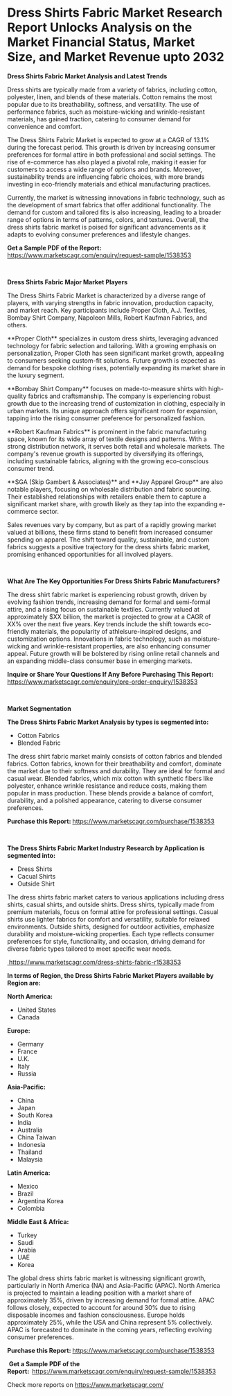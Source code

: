 <p><h1>Dress Shirts Fabric Market Research Report Unlocks Analysis on the Market Financial Status, Market Size, and Market Revenue upto 2032</h1></p><p><strong>Dress Shirts Fabric Market Analysis and Latest Trends</strong></p>
<p><p>Dress shirts are typically made from a variety of fabrics, including cotton, polyester, linen, and blends of these materials. Cotton remains the most popular due to its breathability, softness, and versatility. The use of performance fabrics, such as moisture-wicking and wrinkle-resistant materials, has gained traction, catering to consumer demand for convenience and comfort.</p><p>The Dress Shirts Fabric Market is expected to grow at a CAGR of 13.1% during the forecast period. This growth is driven by increasing consumer preferences for formal attire in both professional and social settings. The rise of e-commerce has also played a pivotal role, making it easier for customers to access a wide range of options and brands. Moreover, sustainability trends are influencing fabric choices, with more brands investing in eco-friendly materials and ethical manufacturing practices.</p><p>Currently, the market is witnessing innovations in fabric technology, such as the development of smart fabrics that offer additional functionality. The demand for custom and tailored fits is also increasing, leading to a broader range of options in terms of patterns, colors, and textures. Overall, the dress shirts fabric market is poised for significant advancements as it adapts to evolving consumer preferences and lifestyle changes.</p></p>
<p><strong>Get a Sample PDF of the Report:&nbsp;</strong> <a href="https://www.marketscagr.com/enquiry/request-sample/1538353?utm_campaign=3442&utm_medium=2&utm_source=Github&utm_content=ia&utm_term=01042025&utm_id=dress-shirts-fabric">https://www.marketscagr.com/enquiry/request-sample/1538353</a></p>
<p>&nbsp;</p>
<p><strong>Dress Shirts Fabric Major Market Players</strong></p>
<p><p>The Dress Shirts Fabric Market is characterized by a diverse range of players, with varying strengths in fabric innovation, production capacity, and market reach. Key participants include Proper Cloth, A.J. Textiles, Bombay Shirt Company, Napoleon Mills, Robert Kaufman Fabrics, and others.</p><p>**Proper Cloth** specializes in custom dress shirts, leveraging advanced technology for fabric selection and tailoring. With a growing emphasis on personalization, Proper Cloth has seen significant market growth, appealing to consumers seeking custom-fit solutions. Future growth is expected as demand for bespoke clothing rises, potentially expanding its market share in the luxury segment.</p><p>**Bombay Shirt Company** focuses on made-to-measure shirts with high-quality fabrics and craftsmanship. The company is experiencing robust growth due to the increasing trend of customization in clothing, especially in urban markets. Its unique approach offers significant room for expansion, tapping into the rising consumer preference for personalized fashion.</p><p>**Robert Kaufman Fabrics** is prominent in the fabric manufacturing space, known for its wide array of textile designs and patterns. With a strong distribution network, it serves both retail and wholesale markets. The company's revenue growth is supported by diversifying its offerings, including sustainable fabrics, aligning with the growing eco-conscious consumer trend.</p><p>**SGA (Skip Gambert & Associates)** and **Jay Apparel Group** are also notable players, focusing on wholesale distribution and fabric sourcing. Their established relationships with retailers enable them to capture a significant market share, with growth likely as they tap into the expanding e-commerce sector.</p><p>Sales revenues vary by company, but as part of a rapidly growing market valued at billions, these firms stand to benefit from increased consumer spending on apparel. The shift toward quality, sustainable, and custom fabrics suggests a positive trajectory for the dress shirts fabric market, promising enhanced opportunities for all involved players.</p></p>
<p>&nbsp;</p>
<p><strong>What Are The Key Opportunities For Dress Shirts Fabric Manufacturers?</strong></p>
<p><p>The dress shirt fabric market is experiencing robust growth, driven by evolving fashion trends, increasing demand for formal and semi-formal attire, and a rising focus on sustainable textiles. Currently valued at approximately $XX billion, the market is projected to grow at a CAGR of XX% over the next five years. Key trends include the shift towards eco-friendly materials, the popularity of athleisure-inspired designs, and customization options. Innovations in fabric technology, such as moisture-wicking and wrinkle-resistant properties, are also enhancing consumer appeal. Future growth will be bolstered by rising online retail channels and an expanding middle-class consumer base in emerging markets.</p></p>
<p><strong>Inquire or Share Your Questions If Any Before Purchasing This Report:</strong> <a href="https://www.marketscagr.com/enquiry/pre-order-enquiry/1538353?utm_campaign=3442&utm_medium=2&utm_source=Github&utm_content=ia&utm_term=01042025&utm_id=dress-shirts-fabric">https://www.marketscagr.com/enquiry/pre-order-enquiry/1538353</a></p>
<p>&nbsp;</p>
<p><strong>Market Segmentation</strong></p>
<p><strong>The Dress Shirts Fabric Market Analysis by types is segmented into:</strong></p>
<p><ul><li>Cotton Fabrics</li><li>Blended Fabric</li></ul></p>
<p><p>The dress shirt fabric market mainly consists of cotton fabrics and blended fabrics. Cotton fabrics, known for their breathability and comfort, dominate the market due to their softness and durability. They are ideal for formal and casual wear. Blended fabrics, which mix cotton with synthetic fibers like polyester, enhance wrinkle resistance and reduce costs, making them popular in mass production. These blends provide a balance of comfort, durability, and a polished appearance, catering to diverse consumer preferences.</p></p>
<p><strong>Purchase this Report:&nbsp;</strong><a href="https://www.marketscagr.com/purchase/1538353?utm_campaign=3442&utm_medium=2&utm_source=Github&utm_content=ia&utm_term=01042025&utm_id=dress-shirts-fabric">https://www.marketscagr.com/purchase/1538353</a></p>
<p>&nbsp;</p>
<p><strong>The Dress Shirts Fabric Market Industry Research by Application is segmented into:</strong></p>
<p><ul><li>Dress Shirts</li><li>Cacual Shirts</li><li>Outside Shirt</li></ul></p>
<p><p>The dress shirts fabric market caters to various applications including dress shirts, casual shirts, and outside shirts. Dress shirts, typically made from premium materials, focus on formal attire for professional settings. Casual shirts use lighter fabrics for comfort and versatility, suitable for relaxed environments. Outside shirts, designed for outdoor activities, emphasize durability and moisture-wicking properties. Each type reflects consumer preferences for style, functionality, and occasion, driving demand for diverse fabric types tailored to meet specific wear needs.</p></p>
<p><a href="https://www.marketscagr.com/dress-shirts-fabric-r1538353?utm_campaign=3442&utm_medium=2&utm_source=Github&utm_content=ia&utm_term=01042025&utm_id=dress-shirts-fabric">&nbsp;https://www.marketscagr.com/dress-shirts-fabric-r1538353</a></p>
<p><strong>In terms of Region, the Dress Shirts Fabric Market Players available by Region are:</strong></p>
<p>
    <p> <strong> North America: </strong>
        <ul>
            <li>United States</li>
            <li>Canada</li>
        </ul>
        </p> 
    <p> <strong> Europe: </strong>
        <ul>
            <li>Germany</li>
            <li>France</li>
            <li>U.K.</li>
            <li>Italy</li>
            <li>Russia</li>
        </ul>
        </p> 
    <p> <strong> Asia-Pacific: </strong>
        <ul>
            <li>China</li>
            <li>Japan</li>
            <li>South Korea</li>
            <li>India</li>
            <li>Australia</li>
            <li>China Taiwan</li>
            <li>Indonesia</li>
            <li>Thailand</li>
            <li>Malaysia</li>
        </ul>
        </p> 
    <p> <strong> Latin America: </strong>
        <ul>
            <li>Mexico</li>
            <li>Brazil</li>
            <li>Argentina Korea</li>
            <li>Colombia</li>
        </ul>
        </p> 
    <p> <strong> Middle East & Africa: </strong>
        <ul>
            <li>Turkey</li>
            <li>Saudi</li>
            <li>Arabia</li>
            <li>UAE</li>
            <li>Korea</li>
        </ul>
    </p>
    </p>
<p><p>The global dress shirts fabric market is witnessing significant growth, particularly in North America (NA) and Asia-Pacific (APAC). North America is projected to maintain a leading position with a market share of approximately 35%, driven by increasing demand for formal attire. APAC follows closely, expected to account for around 30% due to rising disposable incomes and fashion consciousness. Europe holds approximately 25%, while the USA and China represent 5% collectively. APAC is forecasted to dominate in the coming years, reflecting evolving consumer preferences.</p></p>
<p><strong>Purchase this Report: </strong><a href="https://www.marketscagr.com/purchase/1538353?utm_campaign=3442&utm_medium=2&utm_source=Github&utm_content=ia&utm_term=01042025&utm_id=dress-shirts-fabric">https://www.marketscagr.com/purchase/1538353</a></p>
<p>&nbsp;<strong>Get a Sample PDF of the Report:&nbsp;&nbsp;</strong><a href="https://www.marketscagr.com/enquiry/request-sample/1538353?utm_campaign=3442&utm_medium=2&utm_source=Github&utm_content=ia&utm_term=01042025&utm_id=dress-shirts-fabric">https://www.marketscagr.com/enquiry/request-sample/1538353</a></p>
<p><strong></strong></p>
<p>Check more reports on <a href="https://www.marketscagr.com/?utm_campaign=3442&utm_medium=2&utm_source=Github&utm_content=ia&utm_term=01042025&utm_id=dress-shirts-fabric">https://www.marketscagr.com/</a></p>